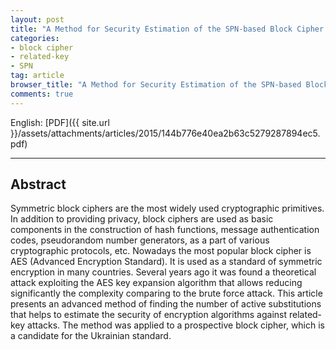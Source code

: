 ```yaml
---
layout: post
title: "A Method for Security Estimation of the SPN-based Block Cipher Against Related-Key Attacks"
categories:
- block cipher
- related-key
- SPN
tag: article
browser_title: "A Method for Security Estimation of the SPN-based Block Cipher Against Related-Key Attacks"
comments: true
---
```


English: [PDF]({{ site.url }}/assets/attachments/articles/2015/144b776e40ea2b63c5279287894ec5.pdf)
___

<!--more-->

## Abstract

Symmetric block ciphers are the most widely used cryptographic primitives. In addition to providing privacy, block ciphers are used as basic components in the construction of hash functions, message authentication codes, pseudorandom number generators, as a part of various cryptographic protocols, etc. Nowadays the most popular block cipher is AES (Advanced Encryption Standard). It is used as a standard of symmetric encryption in many countries. Several years ago it was found a theoretical attack exploiting the AES key expansion algorithm that allows reducing significantly the complexity comparing to the brute force attack. This article presents an advanced method of finding the number of active substitutions that helps to estimate the security of encryption algorithms against related-key attacks. The method was applied to a prospective block cipher, which is a candidate for the Ukrainian standard.